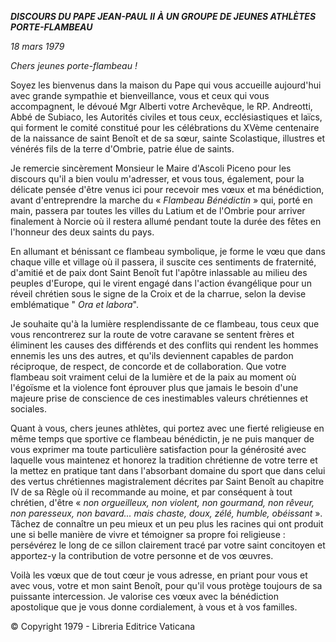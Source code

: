 ***DISCOURS DU PAPE JEAN-PAUL II*** ***À UN GROUPE DE JEUNES ATHLÈTES PORTE-FLAMBEAU***

*18 mars 1979*

*Chers jeunes porte-flambeau !*

Soyez les bienvenus dans la maison du Pape qui vous accueille aujourd'hui avec grande sympathie et bienveillance, vous et ceux qui vous accompagnent, le dévoué Mgr Alberti votre Archevêque, le RP. Andreotti, Abbé de Subiaco, les Autorités civiles et tous ceux, ecclésiastiques et laïcs, qui forment le comité constitué pour les célébrations du XVème centenaire de la naissance de saint Benoît et de sa sœur, sainte Scolastique, illustres et vénérés fils de la terre d'Ombrie, patrie élue de saints.

Je remercie sincèrement Monsieur le Maire d'Ascoli Piceno pour les discours qu'il a bien voulu m'adresser, et vous tous, également, pour la délicate pensée d'être venus ici pour recevoir mes vœux et ma bénédiction, avant d'entreprendre la marche du « *Flambeau Bénédictin* » qui, porté en main, passera par toutes les villes du Latium et de l'Ombrie pour arriver finalement à Norcie où il restera allumé pendant toute la durée des fêtes en l'honneur des deux saints du pays.

En allumant et bénissant ce flambeau symbolique, je forme le vœu que dans chaque ville et village où il passera, il suscite ces sentiments de fraternité, d'amitié et de paix dont Saint Benoît fut l'apôtre inlassable au milieu des peuples d'Europe, qui le virent engagé dans l'action évangélique pour un réveil chrétien sous le signe de la Croix et de la charrue, selon la devise emblématique " *Ora et labora*".

Je souhaite qu'à la lumière resplendissante de ce flambeau, tous ceux que vous rencontrerez sur la route de votre caravane se sentent frères et éliminent les causes des différends et des conflits qui rendent les hommes ennemis les uns des autres, et qu'ils deviennent capables de pardon réciproque, de respect, de concorde et de collaboration. Que votre flambeau soit vraiment celui de la lumière et de la paix au moment où l'égoïsme et la violence font éprouver plus que jamais le besoin d'une majeure prise de conscience de ces inestimables valeurs chrétiennes et sociales.

Quant à vous, chers jeunes athlètes, qui portez avec une fierté religieuse en même temps que sportive ce flambeau bénédictin, je ne puis manquer de vous exprimer ma toute particulière satisfaction pour la générosité avec laquelle vous maintenez et honorez la tradition chrétienne de votre terre et la mettez en pratique tant dans l'absorbant domaine du sport que dans celui des vertus chrétiennes magistralement décrites par Saint Benoît au chapitre IV de sa Règle où il recommande au moine, et par conséquent à tout chrétien, d'être « *non orgueilleux, non violent, non gourmand, non rêveur, non paresseux, non bavard... mais chaste, doux, zélé, humble, obéissant* ». Tâchez de connaître un peu mieux et un peu plus les racines qui ont produit une si belle manière de vivre et témoigner sa propre foi religieuse : persévérez le long de ce sillon clairement tracé par votre saint concitoyen et apportez-y la contribution de votre personne et de vos œuvres.

Voilà les vœux que de tout cœur je vous adresse, en priant pour vous et avec vous, votre et mon saint Benoît, pour qu'il vous protège toujours de sa puissante intercession. Je valorise ces vœux avec la bénédiction apostolique que je vous donne cordialement, à vous et à vos familles.

© Copyright 1979 - Libreria Editrice Vaticana